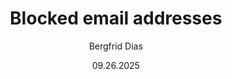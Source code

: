 ﻿---
uid: help-en-blocked-email-addresses-redirect
title: Blocked email addresses
description: Learn how to handle bounced emails in this how-to guide.
author: Bergfrid Dias
date: 09.26.2025
language: en
redirect_url: https://docs.superoffice.com/en/marketing/recipients/learn/manage-bounces.html
---
